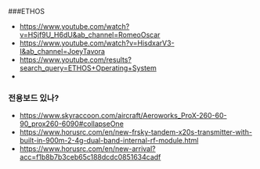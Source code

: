 
###ETHOS
- https://www.youtube.com/watch?v=HSjf9U_H6dU&ab_channel=RomeoOscar
- https://www.youtube.com/watch?v=HisdxarV3-I&ab_channel=JoeyTavora
- https://www.youtube.com/results?search_query=ETHOS+Operating+System
- 



### 전용보드 있나?
- https://www.skyraccoon.com/aircraft/Aeroworks_ProX-260-60-90_prox260-6090#collapseOne
- https://www.horusrc.com/en/new-frsky-tandem-x20s-transmitter-with-built-in-900m-2-4g-dual-band-internal-rf-module.html
- https://www.horusrc.com/en/new-arrival?acc=f1b8b7b3ceb65c188dcdc0851634cadf



